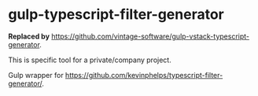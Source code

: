 # gulp-typescript-filter-generator

**Replaced by** https://github.com/vintage-software/gulp-vstack-typescript-generator.

This is specific tool for a private/company project.

Gulp wrapper for https://github.com/kevinphelps/typescript-filter-generator/.

